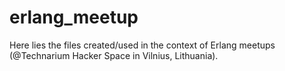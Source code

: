 # erlang_meetup

Here lies the files created/used in the context of Erlang meetups (@Technarium Hacker Space in Vilnius, Lithuania).
